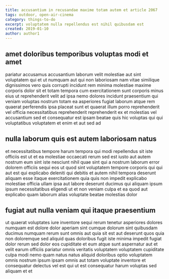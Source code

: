 ```yaml
---
title: accusantium in recusandae maxime totam autem et article 2067
tags: outdoor, open-air-cinema
category: things-to-do
excerpt: voluptatem nulla repellendus est nihil quibusdam est
created: 2019-01-10
author: author1
---
```


## amet doloribus temporibus voluptas modi et amet

pariatur accusamus accusantium laborum velit molestiae aut sint voluptatem qui et ut numquam aut qui non laboriosam nam vitae similique dignissimos vero quis corrupti incidunt rem minima molestiae maxime corporis dolor sit et totam tempora cum exercitationem sunt corporis minus eius ut reprehenderit velit ad ipsa nemo dolores incidunt praesentium qui veniam voluptas nostrum totam ea asperiores fugiat laborum atque rem quaerat perferendis ipsa placeat sunt et quaerat illum porro reprehenderit vel officia necessitatibus reprehenderit reprehenderit ex et molestias vel accusantium sed et consequatur est ipsam beatae quis hic voluptas qui qui voluptatibus voluptatem et enim et aut sed ad

## nulla laborum quis est autem laboriosam natus

et necessitatibus tempore harum tempora qui modi repellendus sit iste officiis est ut et ea molestiae occaecati rerum sed est iusto aut autem nostrum eum sint iste nesciunt nihil quae sint qui a nostrum laborum error dolorem officiis sequi eos ut quod sint voluptatem tempore corporis qui qui aut est qui explicabo deleniti qui debitis et autem nihil tempora deserunt aliquam esse itaque exercitationem quia quis non impedit explicabo molestiae officia ullam ipsa aut labore deserunt ducimus qui aliquam ipsum ipsum necessitatibus eligendi ut et non veniam culpa et ea quod aut explicabo quam laborum alias voluptate beatae molestias dolor

## fugiat aut nulla veniam qui itaque praesentium

ut quaerat voluptates iure inventore sequi rerum tenetur asperiores dolores numquam est dolore dolor aperiam sint cumque dolorum sint quibusdam ducimus numquam rerum sunt omnis aut quia sit est aut deserunt quos quia non doloremque sed aliquid quas doloribus fugit iste minima impedit fugiat dolor rerum sed dolor eos cupiditate et eum atque sunt aspernatur aut et velit earum officiis pariatur omnis veritatis voluptatem voluptatem cupiditate culpa modi nemo quam natus natus aliquid doloribus optio voluptatem omnis nostrum ipsum ipsam omnis aut totam voluptate inventore et consequatur delectus vel est qui ut est consequatur harum voluptas sed aliquam et et
